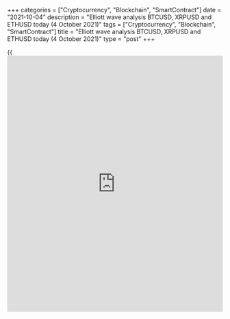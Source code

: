 +++
categories = ["Cryptocurrency", "Blockchain", "SmartContract"]
date = "2021-10-04"
description = "Elliott wave analysis BTCUSD, XRPUSD and ETHUSD today (4 October 2021)"
tags = ["Cryptocurrency", "Blockchain", "SmartContract"]
title = "Elliott wave analysis BTCUSD, XRPUSD and ETHUSD today (4 October 2021)"
type = "post"
+++

{{<iframe id="large-banner" src="https://www.bounty.group/#slide=8.0" width="100%" height="600" scrolling="no" style="border: 0px solid rgb(216, 221, 230); border-radius: 3px;">}}

2021-10-04

2021-10-04

Short-term forecast for BTCUSD, XRPUSD and ETHUSD 04.10.2021Roman Onegin

I welcome my readers!

I have prepared a short-term cryptocurrency forecast based on Elliott
wave analysis of Bitcoin, Ripple, and Ethereum. I offer entry signals to
trade each cryptocurrency.

Ethereum and Bitcoin are forming middle sub-waves in bullish impulses.
Ripple is developing the final motive wave in the double zigzag.

The article covers the following subjects:

##  **Elliott wave Bitcoin analysis**

The BTCUSD market must be forming a large corrective wave [B] composed
of three major sub-waves (A)-(B)-(C). The hourly timeframe displays the
final part of the bullish impulse (A) and corrective wave (B), completed
as a zigzag A-B-C. There is forming the upward wave (C) as an impulse
1-2-3-4-5. So far, this impulse has been half-completed. The price could
go up to a level of 50379.41, where impulse wave 3 completed. Next,
following a short correction 4, the market could go up in wave 5 as
outlined in the chart.

### Trading plan for [BTCUSD][1] today:

Buy 47437.50, TP 50379.41

* * *

##  **Elliott wave Ripple analysis**

 ****

The XRPUSD market completed the linking wave (X) in early September.
Next, the price started declining in the new corrective wave. There must
be forming the double zigzag W-X-Y. The motive wave W seems to have
completed as a zigzag [A]-[B]-[C]. There is forming the bullish linking
wave X as a double zigzag [W]-[X]-[Y]. The motive wave [Y] should finish
as a double zigzag at a level of 1.200. Next, the price will go down in
wave Y. At level 1.200, wave X will retrace wave W by 61.8%.

### Trading plan for [XRPUSD][2] **** today:

Buy 1.033, TP 1.200

* * *

##  **Elliott wave Ethereum analysis**

The ETHUSD market is forming the corrective wave B as a simple zigzag
[A]-[B]-[C]. Impulse [A] and a zigzag-shaped correction [B] must have
completed. There is unfolding the upward impulse wave [C]. The third leg
of the [C] wave, sub-wave (3) could complete at a level of 3675.74. One
could enter buy trades with a target around the above-indicated level.

### Trading plan for [ETHUSD][3] **** today:

Buy 3328.21, TP 3675.74

* * *

P.S. Did you like my article? Share it in social networks: it will be
the best “thank you" :)

Ask me questions and comment below. I’ll be glad to answer your
questions and give necessary explanations.

 **Useful links:**

  * I recommend trying to trade with a reliable broker [here][4]. The system allows you to trade by yourself or copy successful traders from all across the globe.
  * Use my promo-code BLOG for getting deposit bonus 50% on LiteForex platform. Just enter this code in the appropriate field while [depositing][5] your trading account.
  * Telegram chat for traders: <t.me/liteforexengchat>. We are sharing the signals and trading experience
  * Telegram channel with high-quality analytics, Forex reviews, training articles, and other useful things for traders <t.me/liteforex>

## Price chart of BTCUSD in real time mode

The content of this article reflects the author’s opinion and does not
necessarily reflect the official position of LiteForex. The material
published on this page is provided for informational purposes only and
should not be considered as the provision of investment advice for the
purposes of Directive 2004/39/EC.

Rate this article:

{{value}}

( {{count}} {{title}} )

   1. my.liteforex.com/trading/chart?symbol=BTCUSD
   2. my.liteforex.com/trading/chart?symbol=XRPUSD
   3. my.liteforex.com/trading/chart?symbol=ETHUSD
   4. my.liteforex.com/?category=analysts-opinions&slug=short-term-forecast-for-[BTC](https://www.playgroundfx.com/blog/who-is-the-creator-of-bitcoin/)usd-xrpusd-and-ethusd-04102021&openPopup=%2Fregistration%2Fpopup&utm_source=blog&utm_medium=article&utm_campaign=bonus
   5. my.liteforex.com/deposit/?category=analysts-opinions&slug=short-term-forecast-for-[BTC](https://www.playgroundfx.com/blog/who-is-the-creator-of-bitcoin/)usd-xrpusd-and-ethusd-04102021&promo_code=BLOG&utm_source=blog&utm_medium=article&utm_campaign=bonus